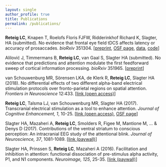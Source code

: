 ```yaml
---
layout: single
author_profile: true
title: Publications
permalink: /publications/
---
```


**Reteig LC**, Knapen T, Roelofs Floris FJFW, Ridderinkhof Richard K, Slagter, HA (submitted). No evidence that frontal eye field tDCS affects latency or accuracy of prosaccades. *bioRxiv* 351304. [[preprint](https://doi.org/10.1101/351304), [OSF page](https://osf.io/8jpv9), [data](https://doi.org/10.21942/uva.6462770), [code](https://github.com/lcreteig/sacc-tDCS)]

Alilović J, Timmermans B, **Reteig LC**, van Gaal S, Slagter HA (submitted). No evidence that predictions and attention modulate the first feedforward sweep of cortical information processing. *bioRxiv* 351965. [[preprint](https://doi.org/10.1101/351965)]

van Schouwenburg MR, Sörensen LKA, de Klerk R, **Reteig LC**, Slagter HA (2018). No differential effects of two different alpha-band electrical stimulation protocols over fronto-parietal regions on spatial attention. *Frontiers in Neuroscience* 12:433. [[link (open access)](https://doi.org/10.3389/fnins.2018.00433)]

**Reteig LC**, Talsma LJ, van Schouwenburg MR, Slagter HA (2017). Transcranial electrical stimulation as a tool to enhance attention. *Journal of Cognitive Enhancement, 1*, 10-25. [[link (open access)](https://doi.org/10.1007/s41465-017-0010-y), [OSF page](https://osf.io/kqvap/)]

Slagter HA, Mazaheri A, **Reteig LC**, Smolders R, Figee M, Mantione M, ... & Denys D (2017). Contributions of the ventral striatum to conscious perception: An intracranial EEG study of the attentional blink. *Journal of Neuroscience, 37*, 1081-1089. [[link (paywall)](https://doi.org/10.1523/JNEUROSCI.2282-16.2016)]

Slagter HA, Prinssen S, **Reteig LC**, Mazaheri A (2016). Facilitation and inhibition in attention: functional dissociation of pre-stimulus alpha activity, P1, and N1 components. *Neuroimage, 125*, 25-35. [[link (paywall)](https://doi.org/10.1016/j.neuroimage.2015.09.058)]
